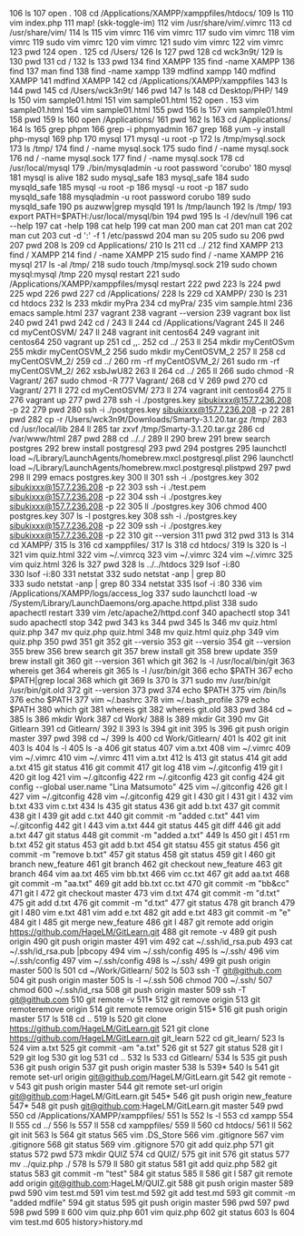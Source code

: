   106  ls
  107  open .
  108  cd /Applications/XAMPP/xamppfiles/htdocs/
  109  ls
  110  vim index.php 
  111  map! <C-j> <plug>(skk-toggle-im)
  112  vim /usr/share/vim/.vimrc
  113  cd /usr/share/vim/
  114  ls
  115  vim vimrc 
  116  vim vimrc 
  117  sudo vim vimrc 
  118  vim vimrc 
  119  sudo vim vimrc 
  120  vim vimrc 
  121  sudo vim vimrc 
  122  vim vimrc 
  123  pwd
  124  open .
  125  cd /Users/
  126  ls
  127  pwd
  128  cd wck3n9t/
  129  ls
  130  pwd
  131  cd /
  132  ls
  133  pwd
  134  find XAMPP
  135  find -name XAMPP
  136  find
  137  man find
  138  find -name xampp
  139  mdfind xampp
  140  mdfind XAMPP
  141  mdfind XAMPP
  142  cd /Applications/XAMPP/xamppfiles
  143  ls
  144  pwd
  145  cd /Users/wck3n9t/
  146  pwd
  147  ls
  148  cd Desktop/PHP/
  149  ls
  150  vim sample01.html
  151  vim sample01.html
  152  open .
  153  vim sample01.html 
  154  vim sample01.html 
  155  pwd
  156  ls
  157  vim sample01.html 
  158  pwd
  159  ls
  160  open /Applications/
  161  pwd
  162  ls
  163  cd /Applications/
  164  ls
  165  grep phpm
  166  grep -i phpmyadmin
  167  grep
  168  yum -y install php-mysql
  169  php
  170  mysql
  171  mysql -u root -p
  172  ls /tmp/mysql.sock
  173  ls /tmp/
  174  find / -name mysql.sock
  175  sudo find / -name mysql.sock
  176  nd / -name mysql.sock
  177  find / -name mysql.sock
  178  cd /usr/local/mysql
  179  ./bin/mysqladmin -u root password 'corubo'
  180  mysql
  181  mysql is alive
  182  sudo mysql_safe
  183  mysql_safe
  184  sudo mysqld_safe
  185  mysql -u root -p
  186  mysql -u root -p
  187  sudo mysqld_safe
  188  mysqladmin -u root password corubo
  189  sudo mysqld_safe
  190  ps auzww|grep mysqld
  191  ls /tmp/launch
  192  ls /tmp/
  193  export PATH=$PATH:/usr/local/mysql/bin
  194  pwd
  195  ls -l /dev/null 
  196  cat --help
  197  cat -help
  198  cat help
  199  cat man
  200  man cat
  201  man cat
  202  man cut
  203  cut -d ':' -f 1 /etc/passwd 
  204  man su
  205  sudo su
  206  pwd
  207  pwd
  208  ls
  209  cd Applications/
  210  ls
  211  cd ../
  212  find XAMPP
  213  find / XAMPP
  214  find / -name XAMPP
  215  sudo find / -name XAMPP
  216  mysql
  217  ls -al /tmp/
  218  sudo touch /tmp/mysql.sock
  219  sudo chown mysql:mysql /tmp
  220  mysql restart
  221  sudo /Applications/XAMPP/xamppfiles/mysql restart
  222  pwd
  223  ls
  224  pwd
  225  wpd
  226  pwd
  227  cd /Applications/
  228  ls
  229  cd XAMPP/
  230  ls
  231  cd htdocs
  232  ls
  233  mkdir myPra
  234  cd myPra/
  235  vim sample.html
  236  emacs sample.html
  237  vagrant
  238  vagrant --version
  239  vagrant box list
  240  pwd
  241  pwd
  242  cd /
  243  ll
  244  cd /Applications/Vagrant
  245  ll
  246  cd myCentOSVM/
  247  ll
  248  vagrant init centos64
  249  vagrant init centos64
  250  vagrant up
  251  cd ,,.
  252  cd ../
  253  ll
  254  mkdir myCentOSvm
  255  mkdir myCentOSVM_2
  256  sudo mkdir myCentOSVM_2
  257  ll
  258  cd myCentOSVM_2/
  259  cd ../
  260  rm -rf myCentOSVM_2/
  261  sudo rm -rf myCentOSVM_2/
  262  xsbJwU82
  263  ll
  264  cd ../
  265  ll
  266  sudo chmod -R Vagrant/
  267  sudo chmod -R 777 Vagrant/
  268  cd V
  269  pwd
  270  cd Vagrant/
  271  ll
  272  cd myCentOSVM/
  273  ll
  274  vagrant init centos64
  275  ll
  276  vagrant up
  277  pwd
  278  ssh -i ./postgres.key sibukixxx@157.7.236.208 -p 22
  279  pwd
  280  ssh -i ./postgres.key sibukixxx@157.7.236.208 -p 22
  281  pwd
  282  cp -r /Users/wck3n9t/Downloads/Smarty-3.1.20.tar.gz /tmp/
  283  cd /usr/local/lib
  284  ll
  285  tar zxvf /tmp/Smarty-3.1.20.tar.gz 
  286  cd /var/www/html
  287  pwd
  288  cd ../../
  289  ll
  290  brew
  291  brew search postgres
  292  brew install postgresql
  293  pwd
  294  postgres
  295  launchctl load ~/Library/LaunchAgents/homebrew.mxcl.postgresql.plist
  296  launchctl load ~/Library/LaunchAgents/homebrew.mxcl.postgresql.plistpwd
  297  pwd
  298  ll
  299  emacs postgres.key
  300  ll
  301  ssh -i ./postgres.key
  302  sibukixxx@157.7.236.208 -p 22
  303  ssh -i ./test.pem sibukixxx@157.7.236.208 -p 22
  304  ssh -i ./postgres.key sibukixxx@157.7.236.208 -p 22
  305  ll ./postgres.key 
  306  chmod 400 postgres.key
  307  ls -l postgres.key 
  308  ssh -i ./postgres.key sibukixxx@157.7.236.208 -p 22
  309  ssh -i ./postgres.key sibukixxx@157.7.236.208 -p 22
  310  git --version
  311  pwd
  312  pwd
  313  ls
  314  cd XAMPP/
  315  ls
  316  cd xamppfiles/
  317  ls
  318  cd htdocs/
  319  ls
  320  ls -l
  321  vim quiz.html
  322  vim ~/.vimrcq
  323  vim ~/.vimrc
  324  vim ~/.vimrc
  325  vim quiz.html
  326  ls
  327  pwd
  328  ls ../../htdocs
  329  lsof -i:80\
  330  lsof -i:80
  331  netstat
  332  sudo netstat -anp | grep 80\
  333  sudo netstat -anp | grep 80
  334  netstat
  335  lsof -i :80
  336  vim /Applications/XAMPP/logs/access_log
  337  sudo launchctl load -w /System/Library/LaunchDaemons/org.apache.httpd.plist
  338  sudo apachectl restart
  339  vim /etc/apache2/httpd.conf
  340  apachectl stop
  341  sudo apachectl stop
  342  pwd
  343  ks
  344  pwd
  345  ls
  346  mv quiz.html quiz.php
  347  mv quiz.php quiz.html
  348  mv quiz.html quiz.php
  349  vim quiz.php 
  350  pwd
  351  git
  352  git --versio
  353  git --versio
  354  git --version
  355  brew
  356  brew search git
  357  brew install git
  358  brew update
  359  brew install git
  360  git --version
  361  which git
  362  ls -l /usr/local/bin/git
  363  whereis get
  364  whereis git
  365  ls -l /usr/bin/git
  366  echo $PATH
  367  echo $PATH|grep local
  368  which git
  369  ls
  370  ls
  371  sudo mv /usr/bin/git /usr/bin/git.old
  372  git --version
  373  pwd
  374  echo $PATH
  375  vim /bin/ls
  376  echo $PATH
  377  vim ~/.bashrc
  378  vim ~/.bash_profile
  379  echo $PATH
  380  which git
  381  whereis git
  382  whereis git.old
  383  pwd
  384  cd ~
  385  ls
  386  mkdir Work
  387  cd Work/
  388  ls
  389  mkdir Git
  390  mv Git Gitlearn
  391  cd Gitlearn/
  392  ll
  393  ls
  394  git init
  395  ls
  396  git push origin master
  397  pwd
  398  cd ~/
  399  ls
  400  cd Work/Gitlearn/
  401  ls
  402  git init
  403  ls
  404  ls -l
  405  ls -a
  406  git status
  407  vim a.txt
  408  vim ~/.vimrc
  409  vim ~/.vimrc
  410  vim ~/.vimrc
  411  vim a.txt
  412  ls
  413  git status
  414  git add a.txt 
  415  git status
  416  git commit
  417  git log
  418  vim ~/.gitconfig
  419  git l
  420  git log
  421  vim ~/.gitconfig 
  422  rm ~/.gitconfig 
  423  git config
  424  git config --global user.name "Lina Matsumoto"
  425  vim ~/.gitconfig 
  426  git l
  427  vim ~/.gitconfig 
  428  vim ~/.gitconfig 
  429  git l
  430  git l
  431  git l
  432  vim b.txt
  433  vim c.txt
  434  ls
  435  git status
  436  git add b.txt
  437  git commit
  438  git l
  439  git add c.txt 
  440  git commit -m "added c.txt"
  441  vim ~/.gitconfig 
  442  git l
  443  vim a.txt 
  444  git status
  445  git diff
  446  git add a.txt 
  447  git status
  448  git commit -m "added a.txt"
  449  ls
  450  git l
  451  rm b.txt 
  452  git status
  453  git add b.txt
  454  git statsu
  455  git status
  456  git commit -m "remove b.txt"
  457  git status
  458  git status
  459  git l
  460  git branch new_feature
  461  git branch
  462  git checkout new_feature
  463  git branch
  464  vim aa.txt
  465  vim bb.txt
  466  vim cc.txt
  467  git add aa.txt 
  468  git commit -m "aa.txt"
  469  git add bb.txt cc.txt 
  470  git commit -m "bb&cc"
  471  git l
  472  git checkout master
  473  vim d.txt
  474  git commit -m "d.txt"
  475  git add d.txt 
  476  git commit -m "d.txt"
  477  git status
  478  git branch
  479  git l
  480  vim e.txt
  481  vim add e.txt 
  482  git add e.txt 
  483  git commit -m "e"
  484  git l
  485  git merge new_feature
  486  git l
  487  git remote add origin https://github.com/HageLM/GitLearn.git
  488  git remote -v
  489  git push origin
  490  git push origin master
  491  vim 
  492   cat ~/.ssh/id_rsa.pub 
  493   cat ~/.ssh/id_rsa.pub |pbcopy
  494  vim ~/.ssh/config
  495  ls ~/.ssh/
  496  vim ~/.ssh/config
  497  vim ~/.ssh/config
  498  ls ~/.ssh/
  499  git push origin master
  500  ls
  501  cd ~/Work/Gitlearn/
  502  ls
  503  ssh -T git@github.com
  504  git push origin master
  505  ls -l ~/.ssh
  506  chmod 700 ~/.ssh/
  507  chmod 600 ~/.ssh/id_rsa
  508  git push origin master
  509  ssh -T git@github.com
  510  git remote -v
  511* 
  512  git remove origin
  513  git remoteremove origin
  514  git remote remove origin
  515* 
  516  git push origin master
  517  ls
  518  cd ..
  519  ls
  520  git clone https://github.com/HageLM/GitLearn.git
  521  git clone https://github.com/HageLM/GitLearn.git git_learn
  522  cd git_learn/
  523  ls
  524  vim a.txt
  525  git commit -am "a.txt"
  526  git st
  527  git status
  528  git l
  529  git log
  530  git log
  531  cd ..
  532  ls
  533  cd Gitlearn/
  534  ls
  535  git push
  536  git push origin
  537  git push origin master
  538  ls
  539* 
  540  ls
  541  git remote set-url origin git@github.com/HageLM/GitLearn.git
  542  git remote -v
  543  git push origin master
  544  git remote set-url origin git@github.com:HageLM/GitLearn.git
  545* 
  546  git push origin new_feature
  547* 
  548  git push git@github.com:HageLM/GitLearn.git master
  549  pwd
  550  cd /Applications/XAMPP/xamppfiles/
  551  ls
  552  ls -l
  553  cd xampp 
  554  ll
  555  cd ../
  556  ls
  557  ll
  558  cd xamppfiles/
  559  ll
  560  cd htdocs/
  561  ll
  562  git init
  563  ls
  564  git status
  565  vim .DS_Store 
  566  vim .gitignore
  567  vim .gitignore
  568  git status
  569  vim .gitignore
  570  git add quiz.php 
  571  git status
  572  pwd
  573  mkdir QUIZ
  574  cd QUIZ/
  575  git init
  576  git status
  577  mv ../quiz.php ./
  578  ls
  579  ll
  580  git status
  581  git add quiz.php 
  582  git status
  583  git commit -m "test"
  584  git status
  585  ll
  586  git l
  587  git remote add origin git@github.com:HageLM/QUIZ.git
  588  git push origin master
  589  pwd
  590  vim test.md
  591  vim test.md
  592  git add test.md 
  593  git commit -m "added mdfile"
  594  git status
  595  git push origin master
  596  pwd
  597  pwd
  598  pwd
  599  ll
  600  vim quiz.php 
  601  vim quiz.php 
  602  git status
  603  ls
  604  vim test.md 
  605  history>history.md

